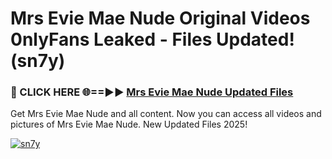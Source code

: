 # Mrs Evie Mae Nude Original Videos 0nlyFans Leaked - Files Updated! (sn7y)

<h3>🔴 CLICK HERE 🌐==►► <a href="https://tinyurl.com/y5r63du9" rel="nofollow">Mrs Evie Mae Nude Updated Files</a></h3>

Get Mrs Evie Mae Nude and all content. Now you can access all videos and pictures of Mrs Evie Mae Nude. New Updated Files 2025!

[![sn7y](https://i.imgur.com/UVo9nyh.gif)](https://tinyurl.com/y5r63du9)